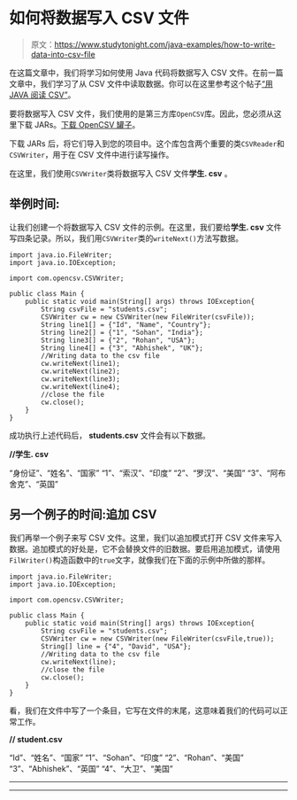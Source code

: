 # 如何将数据写入 CSV 文件

> 原文：<https://www.studytonight.com/java-examples/how-to-write-data-into-csv-file>

在这篇文章中，我们将学习如何使用 Java 代码将数据写入 CSV 文件。在前一篇文章中，我们学习了从 CSV 文件中读取数据。你可以在这里参考这个帖子[“用 JAVA 阅读 CSV”](https://www.studytonight.com/java-examples/how-to-read-a-csv-file-in-java)。

要将数据写入 CSV 文件，我们使用的是第三方库`OpenCSV`库。因此，您必须从这里下载 JARs。[下载 OpenCSV 罐子](https://mvnrepository.com/artifact/com.opencsv/opencsv/3.8)。

下载 JARs 后，将它们导入到您的项目中。这个库包含两个重要的类`CSVReader`和`CSVWriter`，用于在 CSV 文件中进行读写操作。

在这里，我们使用`CSVWriter`类将数据写入 CSV 文件**学生. csv** 。

## 举例时间:

让我们创建一个将数据写入 CSV 文件的示例。在这里，我们要给**学生. csv** 文件写四条记录。所以，我们用`CSVWriter`类的`writeNext()`方法写数据。

```
import java.io.FileWriter;
import java.io.IOException;

import com.opencsv.CSVWriter;

public class Main {
	public static void main(String[] args) throws IOException{  
		String csvFile = "students.csv";
		CSVWriter cw = new CSVWriter(new FileWriter(csvFile));
		String line1[] = {"Id", "Name", "Country"};
		String line2[] = {"1", "Sohan", "India"};
		String line3[] = {"2", "Rohan", "USA"};
		String line4[] = {"3", "Abhishek", "UK"};
		//Writing data to the csv file
		cw.writeNext(line1);
		cw.writeNext(line2);
		cw.writeNext(line3);
		cw.writeNext(line4);
		//close the file
		cw.close();
	}
}
```

成功执行上述代码后， **students.csv** 文件会有以下数据。

**//学生. csv**

“身份证”、“姓名”、“国家”
“1”、“索汉”、“印度”
“2”、“罗汉”、“美国”
“3”、“阿布舍克”、“英国”

## 另一个例子的时间:追加 CSV

我们再举一个例子来写 CSV 文件。这里，我们以追加模式打开 CSV 文件来写入数据。追加模式的好处是，它不会替换文件的旧数据。要启用追加模式，请使用`FilWriter()`构造函数中的`true`文字，就像我们在下面的示例中所做的那样。

```
import java.io.FileWriter;
import java.io.IOException;

import com.opencsv.CSVWriter;

public class Main {
	public static void main(String[] args) throws IOException{  
		String csvFile = "students.csv";
		CSVWriter cw = new CSVWriter(new FileWriter(csvFile,true));
		String[] line = {"4", "David", "USA"};
		//Writing data to the csv file
		cw.writeNext(line);
		//close the file
		cw.close();
	}
}
```

看，我们在文件中写了一个条目，它写在文件的末尾，这意味着我们的代码可以正常工作。

**// student.csv**

“Id”、“姓名”、“国家”
“1”、“Sohan”、“印度”
“2”、“Rohan”、“美国”
“3”、“Abhishek”、“英国”
“4”、“大卫”、“美国”

* * *

* * *